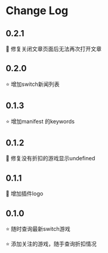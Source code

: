 # Change Log

## 0.2.1
🐛 修复关闭文章页面后无法再次打开文章

## 0.2.0
⭐️ 增加switch新闻列表

## 0.1.3
⭐️ 增加manifest 的keywords

## 0.1.2
🐛 修复没有折扣的游戏显示undefined

## 0.1.1

🎨 增加插件logo

## 0.1.0

⭐️ 随时查询最新switch游戏

⭐️ 添加关注的游戏，随手查询折扣情况
